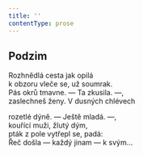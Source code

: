 ```yaml
---
title: ''
contentType: prose
---
```


<section>

## Podzim

Rozhnědlá cesta jak opilá  
k obzoru vleče se, už soumrak.  
Pás okrů tmavne. — Ta zkusila. —,  
zaslechneš ženy. V dusných chlévech

rozetlé dýně. — Ještě mladá. —,  
kouřící muži, žlutý dým,  
pták z pole vytřepl se, padá:  
Řeč došla — každý jinam — k svým…

</section>
